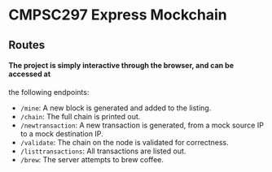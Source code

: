 # CMPSC297 Express Mockchain 

## Routes

#### The project is simply interactive through the browser, and can be accessed at
the following endpoints:

-   `/mine`: A new block is generated and added to the listing.
-   `/chain`: The full chain is printed out.
-   `/newtransaction`: A new transaction is generated, from a mock source IP to
    a mock destination IP.
-   `/validate`: The chain on the node is validated for correctness.
-   `/listtransactions`: All transactions are listed out.
-   `/brew`: The server attempts to brew coffee.

